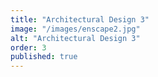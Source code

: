 ```yaml
---
title: "Architectural Design 3"
image: "/images/enscape2.jpg"
alt: "Architectural Design 3"
order: 3
published: true
---
```

